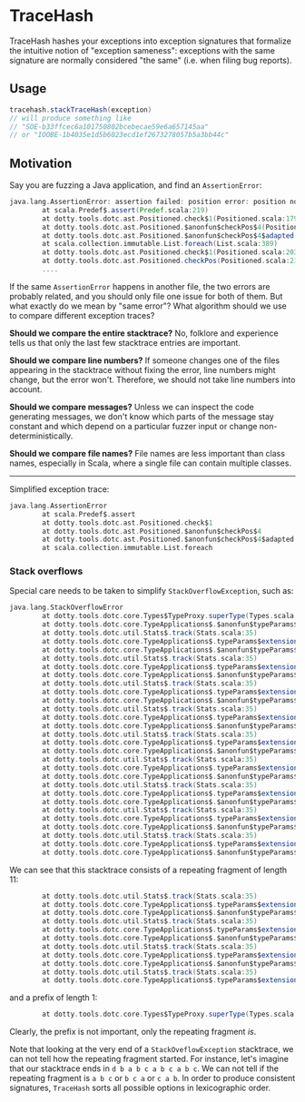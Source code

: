 # TraceHash
TraceHash hashes your exceptions into exception signatures that formalize the intuitive notion of "exception sameness": exceptions with the same signature are normally considered "the same" (i.e. when filing bug reports).

## Usage

```scala
tracehash.stackTraceHash(exception)
// will produce something like
// "SOE-b33ffcec6a101750802bcebecae59e6a657145aa"
// or "IOOBE-1b4035e1d5b6023ecd1ef2673278057b5a3bb44c"
```

## Motivation

Say you are fuzzing a Java application, and find an `AssertionError`:

```scala
java.lang.AssertionError: assertion failed: position error: position not set for Ident(<error>) # 5299
        at scala.Predef$.assert(Predef.scala:219)
        at dotty.tools.dotc.ast.Positioned.check$1(Positioned.scala:179)
        at dotty.tools.dotc.ast.Positioned.$anonfun$checkPos$4(Positioned.scala:203)
        at dotty.tools.dotc.ast.Positioned.$anonfun$checkPos$4$adapted(Positioned.scala:203)
        at scala.collection.immutable.List.foreach(List.scala:389)
        at dotty.tools.dotc.ast.Positioned.check$1(Positioned.scala:203)
        at dotty.tools.dotc.ast.Positioned.checkPos(Positioned.scala:216)
        ....
```

If the same `AssertionError` happens in another file, the two errors are probably related, and you should only file one issue for both of them. But what exactly do we mean by "same error"? What algorithm should we
use to compare different exception traces?

**Should we compare the entire stacktrace?**
No, folklore and experience tells us that only the last few stacktrace entries are important.

**Should we compare line numbers?**
If someone changes one of the files appearing in the stacktrace without fixing the error, line numbers might change, but the error won't. Therefore, we should not take line numbers into account.

**Should we compare messages?**
Unless we can inspect the code generating messages, we don't know which parts of the message stay constant and which depend on a particular fuzzer input or change non-deterministically.

**Should we compare file names?**
File names are less important than class names, especially in Scala, where a single file can contain multiple classes.

---

Simplified exception trace:
```scala
java.lang.AssertionError
        at scala.Predef$.assert
        at dotty.tools.dotc.ast.Positioned.check$1
        at dotty.tools.dotc.ast.Positioned.$anonfun$checkPos$4
        at dotty.tools.dotc.ast.Positioned.$anonfun$checkPos$4$adapted
        at scala.collection.immutable.List.foreach
```

### Stack overflows

Special care needs to be taken to simplify `StackOverflowException`,
such as:

```scala
java.lang.StackOverflowError
        at dotty.tools.dotc.core.Types$TypeProxy.superType(Types.scala:1460)
        at dotty.tools.dotc.core.TypeApplications$.$anonfun$typeParams$extension$1(TypeApplications.scala:192)
        at dotty.tools.dotc.util.Stats$.track(Stats.scala:35)
        at dotty.tools.dotc.core.TypeApplications$.typeParams$extension(TypeApplications.scala:171)
        at dotty.tools.dotc.core.TypeApplications$.$anonfun$typeParams$extension$1(TypeApplications.scala:182)
        at dotty.tools.dotc.util.Stats$.track(Stats.scala:35)
        at dotty.tools.dotc.core.TypeApplications$.typeParams$extension(TypeApplications.scala:171)
        at dotty.tools.dotc.core.TypeApplications$.$anonfun$typeParams$extension$1(TypeApplications.scala:192)
        at dotty.tools.dotc.util.Stats$.track(Stats.scala:35)
        at dotty.tools.dotc.core.TypeApplications$.typeParams$extension(TypeApplications.scala:171)
        at dotty.tools.dotc.core.TypeApplications$.$anonfun$typeParams$extension$1(TypeApplications.scala:178)
        at dotty.tools.dotc.util.Stats$.track(Stats.scala:35)
        at dotty.tools.dotc.core.TypeApplications$.typeParams$extension(TypeApplications.scala:171)
        at dotty.tools.dotc.core.TypeApplications$.$anonfun$typeParams$extension$1(TypeApplications.scala:192)
        at dotty.tools.dotc.util.Stats$.track(Stats.scala:35)
        at dotty.tools.dotc.core.TypeApplications$.typeParams$extension(TypeApplications.scala:171)
        at dotty.tools.dotc.core.TypeApplications$.$anonfun$typeParams$extension$1(TypeApplications.scala:182)
        at dotty.tools.dotc.util.Stats$.track(Stats.scala:35)
        at dotty.tools.dotc.core.TypeApplications$.typeParams$extension(TypeApplications.scala:171)
        at dotty.tools.dotc.core.TypeApplications$.$anonfun$typeParams$extension$1(TypeApplications.scala:192)
        at dotty.tools.dotc.util.Stats$.track(Stats.scala:35)
        at dotty.tools.dotc.core.TypeApplications$.typeParams$extension(TypeApplications.scala:171)
        at dotty.tools.dotc.core.TypeApplications$.$anonfun$typeParams$extension$1(TypeApplications.scala:178)
        at dotty.tools.dotc.util.Stats$.track(Stats.scala:35)
        at dotty.tools.dotc.core.TypeApplications$.typeParams$extension(TypeApplications.scala:171)
        at dotty.tools.dotc.core.TypeApplications$.$anonfun$typeParams$extension$1(TypeApplications.scala:192)
        at dotty.tools.dotc.util.Stats$.track(Stats.scala:35)
        at dotty.tools.dotc.core.TypeApplications$.typeParams$extension(TypeApplications.scala:171)
        at dotty.tools.dotc.core.TypeApplications$.$anonfun$typeParams$extension$1(TypeApplications.scala:182)
```

We can see that this stacktrace consists of a repeating fragment of
length 11:
```scala
        at dotty.tools.dotc.util.Stats$.track(Stats.scala:35)
        at dotty.tools.dotc.core.TypeApplications$.typeParams$extension(TypeApplications.scala:171)
        at dotty.tools.dotc.core.TypeApplications$.$anonfun$typeParams$extension$1(TypeApplications.scala:182)
        at dotty.tools.dotc.util.Stats$.track(Stats.scala:35)
        at dotty.tools.dotc.core.TypeApplications$.typeParams$extension(TypeApplications.scala:171)
        at dotty.tools.dotc.core.TypeApplications$.$anonfun$typeParams$extension$1(TypeApplications.scala:192)
        at dotty.tools.dotc.util.Stats$.track(Stats.scala:35)
        at dotty.tools.dotc.core.TypeApplications$.typeParams$extension(TypeApplications.scala:171)
        at dotty.tools.dotc.core.TypeApplications$.$anonfun$typeParams$extension$1(TypeApplications.scala:178)
        at dotty.tools.dotc.util.Stats$.track(Stats.scala:35)
        at dotty.tools.dotc.core.TypeApplications$.typeParams$extension(TypeApplications.scala:171)
```

and a prefix of length 1:
```scala
        at dotty.tools.dotc.core.Types$TypeProxy.superType(Types.scala:1460)
```

Clearly, the prefix is not important, only the repeating fragment *is*.

Note that looking at the very end of a `StackOveflowException` stacktrace, we can not tell how the repeating fragment started. For instance, let's imagine that our stacktrace ends in `d b a b c a b c a b c`. We can not tell if the repeating fragment is `a b c` or `b c a` or `c a b`. In order to produce consistent signatures, `TraceHash` sorts all possible options in lexicographic order.

